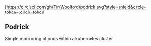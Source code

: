 


[https://circleci.com/gh/TimWoolford/podrick.svg?style=shield&circle-token=:circle-token]

## Podrick 

Simple monitoring of pods within a kubernetes cluster